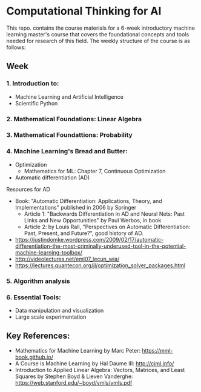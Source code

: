 # Computational Thinking for AI

This repo. contains the course materials for a 6-week introductory machine learning master's course that covers the foundational concepts and tools needed for research of this field. The weekly structure of the course is as follows:

## Week
### 1. Introduction to:
- Machine Learning and Artificial Intelligence
- Scientific Python

### 2. Mathematical Foundations: Linear Algebra

### 3. Mathematical Foundattions: Probability

### 4. Machine Learning's Bread and Butter:
- Optimization
  - Mathematics for ML: Chapter 7, Continuous Optimization
- Automatic differentiation (AD)

Resources for AD
  - Book: "Automatic Differentiation: Applications, Theory, and Implementations" published in 2006 by Springer
    - Article 1: "Backwards Differentiation in AD and Neural Nets: Past Links and New Opportunities" by Paul Werbos, in book
    - Article 2: by Louis Rall, "Perspectives on Automatic Differentiation: Past, Present, and Future?", good history of AD.
  - https://justindomke.wordpress.com/2009/02/17/automatic-differentiation-the-most-criminally-underused-tool-in-the-potential-machine-learning-toolbox/
  - http://videolectures.net/eml07_lecun_wia/
  - https://lectures.quantecon.org/jl/optimization_solver_packages.html

### 5. Algorithm analysis

### 6. Essential Tools: 
- Data manipulation and visualization
- Large scale experimentation


## Key References:
- Mathematics for Machine Learning by Marc Peter: https://mml-book.github.io/
- A Course is Machine Learning by Hal Daume III: http://ciml.info/
- Introduction to Applied Linear Algebra: Vectors, Matrices, and Least Squares by Stephen Boyd & Lieven Vanderghe: https://web.stanford.edu/~boyd/vmls/vmls.pdf